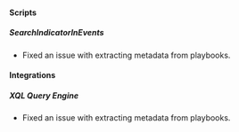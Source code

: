 
#### Scripts

##### SearchIndicatorInEvents

- Fixed an issue with extracting metadata from playbooks.

#### Integrations

##### XQL Query Engine

- Fixed an issue with extracting metadata from playbooks.

